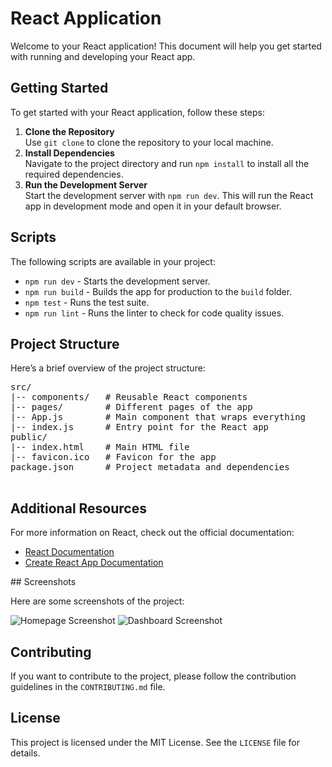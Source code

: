 <!DOCTYPE html>
<html lang="en">
<head>
<meta charset="UTF-8">
<meta name="viewport" content="width=device-width, initial-scale=1.0">

</head>
<body>
    <h1>React Application</h1>
    <p>Welcome to your React application! This document will help you get started with running and developing your React app.</p>

  <h2>Getting Started</h2>
    <p>To get started with your React application, follow these steps:</p>
    <ol>
        <li><strong>Clone the Repository</strong><br>
            Use <code>git clone</code> to clone the repository to your local machine.
        </li>
        <li><strong>Install Dependencies</strong><br>
            Navigate to the project directory and run <code>npm install</code> to install all the required dependencies.
        </li>
        <li><strong>Run the Development Server</strong><br>
            Start the development server with <code>npm run dev</code>. This will run the React app in development mode and open it in your default browser.
        </li>
    </ol>

  <h2>Scripts</h2>
    <p>The following scripts are available in your project:</p>
    <ul>
        <li><code>npm run dev</code> - Starts the development server.</li>
        <li><code>npm run build</code> - Builds the app for production to the <code>build</code> folder.</li>
        <li><code>npm test</code> - Runs the test suite.</li>
        <li><code>npm run lint</code> - Runs the linter to check for code quality issues.</li>
    </ul>

  <h2>Project Structure</h2>
    <p>Here’s a brief overview of the project structure:</p>
    <pre>
src/
|-- components/   # Reusable React components
|-- pages/        # Different pages of the app
|-- App.js        # Main component that wraps everything
|-- index.js      # Entry point for the React app
public/
|-- index.html    # Main HTML file
|-- favicon.ico   # Favicon for the app
package.json      # Project metadata and dependencies
    </pre>

  <h2>Additional Resources</h2>
    <p>For more information on React, check out the official documentation:</p>
    <ul>
        <li><a href="https://reactjs.org/docs/getting-started.html" target="_blank">React Documentation</a></li>
        <li><a href="https://create-react-app.dev/docs/getting-started/" target="_blank">Create React App Documentation</a></li>
    </ul>
    ## Screenshots

Here are some screenshots of the project:

![Homepage Screenshot](https://github.com/user-attachments/assets/b2111e52-1345-434b-a53a-fe0ffd73a84a)
![Dashboard Screenshot](assets/dashboard.png)

   <h2>Contributing</h2>
    <p>If you want to contribute to the project, please follow the contribution guidelines in the <code>CONTRIBUTING.md</code> file.</p>

  <h2>License</h2>
    <p>This project is licensed under the MIT License. See the <code>LICENSE</code> file for details.</p>
</body>
</html>

